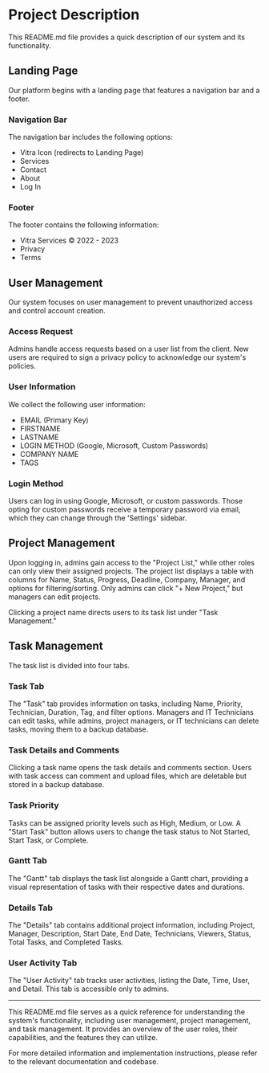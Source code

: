 # Project Description

This README.md file provides a quick description of our system and its functionality.

## Landing Page

Our platform begins with a landing page that features a navigation bar and a footer.

### Navigation Bar

The navigation bar includes the following options:
- Vitra Icon (redirects to Landing Page)
- Services
- Contact
- About
- Log In

### Footer

The footer contains the following information:
- Vitra Services © 2022 - 2023
- Privacy
- Terms

## User Management

Our system focuses on user management to prevent unauthorized access and control account creation.

### Access Request

Admins handle access requests based on a user list from the client. New users are required to sign a privacy policy to acknowledge our system's policies.

### User Information

We collect the following user information:
- EMAIL (Primary Key)
- FIRSTNAME
- LASTNAME
- LOGIN METHOD (Google, Microsoft, Custom Passwords)
- COMPANY NAME
- TAGS

### Login Method

Users can log in using Google, Microsoft, or custom passwords. Those opting for custom passwords receive a temporary password via email, which they can change through the 'Settings' sidebar.

## Project Management

Upon logging in, admins gain access to the "Project List," while other roles can only view their assigned projects. The project list displays a table with columns for Name, Status, Progress, Deadline, Company, Manager, and options for filtering/sorting. Only admins can click "+ New Project," but managers can edit projects.

Clicking a project name directs users to its task list under "Task Management."

## Task Management

The task list is divided into four tabs.

### Task Tab

The "Task" tab provides information on tasks, including Name, Priority, Technician, Duration, Tag, and filter options. Managers and IT Technicians can edit tasks, while admins, project managers, or IT technicians can delete tasks, moving them to a backup database.

### Task Details and Comments

Clicking a task name opens the task details and comments section. Users with task access can comment and upload files, which are deletable but stored in a backup database.

### Task Priority

Tasks can be assigned priority levels such as High, Medium, or Low. A "Start Task" button allows users to change the task status to Not Started, Start Task, or Complete.

### Gantt Tab

The "Gantt" tab displays the task list alongside a Gantt chart, providing a visual representation of tasks with their respective dates and durations.

### Details Tab

The "Details" tab contains additional project information, including Project, Manager, Description, Start Date, End Date, Technicians, Viewers, Status, Total Tasks, and Completed Tasks.

### User Activity Tab

The "User Activity" tab tracks user activities, listing the Date, Time, User, and Detail. This tab is accessible only to admins.

---

This README.md file serves as a quick reference for understanding the system's functionality, including user management, project management, and task management. It provides an overview of the user roles, their capabilities, and the features they can utilize.

For more detailed information and implementation instructions, please refer to the relevant documentation and codebase.
